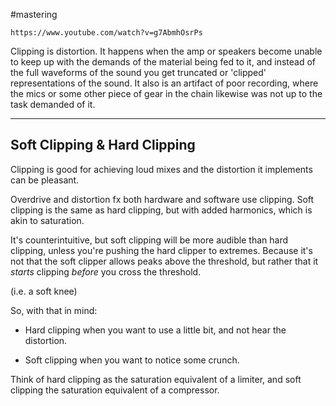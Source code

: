 #mastering

```vid
https://www.youtube.com/watch?v=g7AbmhOsrPs
```

Clipping is distortion. It happens when the amp or speakers become unable to keep up with the demands of the material being fed to it, and instead of the full waveforms of the sound you get truncated or 'clipped' representations of the sound. It also is an artifact of poor recording, where the mics or some other piece of gear in 
the chain likewise was not up to the task demanded of it.

---
## Soft Clipping & Hard Clipping

Clipping is good for achieving loud mixes and the distortion it implements can be pleasant.

Overdrive and distortion fx both hardware and software use clipping. Soft clipping is the same as hard clipping, but with added harmonics, which is akin to saturation.

It's counterintuitive, but soft clipping will be more audible than hard clipping, unless you're pushing the hard clipper to extremes. Because it's not that the soft clipper allows peaks above the threshold, but rather that it *starts* clipping *before* you cross the threshold.

(i.e. a soft knee)

So, with that in mind:

- Hard clipping when you want to use a little bit, and not hear the distortion.

- Soft clipping when you want to notice some crunch.

Think of hard clipping as the saturation equivalent of a limiter, and soft clipping the saturation equivalent of a compressor.